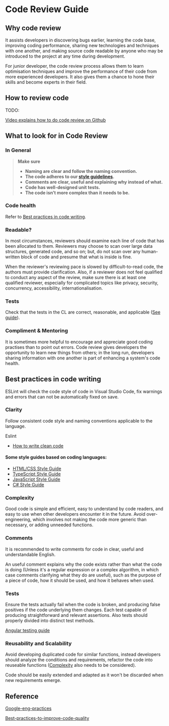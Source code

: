 # Code Review Guide

## Why code review

It assists developers in discovering bugs earlier, learning the code base, improving coding performance, sharing new technologies and techniques with one another, and making source code readable by anyone who may be introduced to the project at any time during development.

For junior developer, the code review process allows them to learn optimisation techniques and improve the performance of their code from more experienced developers. It also gives them a chance to hone their skills and become experts in their field.

## How to review code

TODO:

[Video explains how to do code review on Github](https://www.youtube.com/watch?v=HW0RPaJqm4g)

## What to look for in Code Review

### In General

> **Make sure**
>
> - **Naming are clear and follow the naming convention.**
> - **The code adheres to our [style guidelines](#some-style-guides).**
> - **Comments are clear, useful and explaining why instead of what.**
> - **Code has well-designed unit tests.**
> - **The code isn’t more complex than it needs to be.**

### Code health

Refer to [Best practices in code writing](#Best-practices-in-code-writing).

### Readable?

In most circumstances, reviewers should examine each line of code that has been allocated to them. Reviewers may choose to scan over large data structures, generated code, and so on; but, do not scan over any human-written block of code and presume that what is inside is fine.

When the reviewer's reviewing pace is slowed by difficult-to-read code, the authors must provide clarification. Also, if a reviewer does not feel qualified to conduct any aspect of the review, make sure there is at least one qualified reviewer, especially for complicated topics like privacy, security, concurrency, accessibility, internationalisation.

### Tests

Check that the tests in the CL are correct, reasonable, and applicable ([See guide](#tests-1)).

### Compliment & Mentoring

It is sometimes more helpful to encourage and appreciate good coding practises than to point out errors. Code review gives developers the opportunity to learn new things from others; in the long run, developers sharing information with one another is part of enhancing a system's code health.

## Best practices in code writing

ESLint will check the code style of code in Visual Studio Code, fix warnings and errors that can not be automatically fixed on save.

### Clarity

Follow consistent code style and naming conventions applicable to the language.

Eslint

- [How to write clean code](./Clean_Code.pdf)

#### Some style guides based on coding languages:

- [HTML/CSS Style Guide](https://google.github.io/styleguide/htmlcssguide.html)
- [TypeScript Style Guide](https://google.github.io/styleguide/tsguide.html)
- [JavaScript Style Guide](https://google.github.io/styleguide/jsguide.html)
- [C# Style Guide](https://google.github.io/styleguide/csharp-style.html)

### Complexity

Good code is simple and efficient, easy to understand by code readers, and easy to use when other developers encounter it in the future. Avoid over-engineering, which involves not making the code more generic than necessary, or adding unneeded functions.

### Comments

It is recommended to write comments for code in clear, useful and understandable English.

An useful comment explains why the code exists rather than what the code is doing (Unless it's a regular expression or a complex algorithm, in which case comments clarifying what they do are useful), such as the purpose of a piece of code, how it should be used, and how it behaves when used.

### Tests

Ensure the tests actually fail when the code is broken, and producing false positives if the code underlying them changes. Each test capable of producing straightforward and relevant assertions. Also tests should properly divided into distinct test methods.

[Angular testing guide](https://angular.io/guide/testing)

### Reusability and Scalability

Avoid developing duplicated code for similar functions, instead developers should analyze the conditions and requirements, refactor the code into reuseable functions ([Complexity](#Complexity) also needs to be considered).

Code should be easily extended and adapted as it won't be discarded when new requirements emerge.

## Reference

[Google-eng-practices](https://google.github.io/eng-practices)

[Best-practices-to-improve-code-quality](https://www.encora.com/insights/best-practices-to-improve-code-quality)
